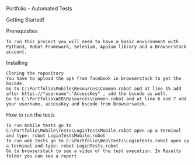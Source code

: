 Portfolio - Automated Tests

Getting Started!
	
Prerequisites

	To run this project you will need to have a basic environment with Python3, Robot Framework, Selenium, Appium library and a Browserstack account.
	
Installing

	Cloning the repository
	You have to upload the apk from facebook in browserstack to get the bscode.
	Go to C:\Portfolio\Mobile\Resources\Common.robot and at line 15 add after https://"username":"AccessKey" , add the bscode as well.	
	Go to C:\Portfolio\WEB\Resources\Common.robot and at line 6 and 7 add your username, accessKey and bscode from Browsersatck.
	

How to run the tests

	To run mobile tests go to C:\Portfolio\Mobile\Tests\LoginTestsMobile.robot open up a terminal and type: robot LoginTestsMobile.robot
	To run web tests go to C:\Portfolio\Web\Tests\LoginTests.robot open up a terminal and type: robot LoginTests.robot
	Go to browserstack to see a video of the test execution. In Results folder you can see a report.
	
